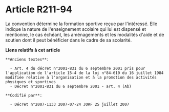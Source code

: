 # Article R211-94

La convention détermine la formation sportive reçue par l'intéressé. Elle indique la nature de l'enseignement scolaire qui
lui est dispensé et mentionne, le cas échéant, les aménagements et les modalités d'aide et de soutien dont il peut bénéficier
dans le cadre de sa scolarité.

**Liens relatifs à cet article**

	**Anciens textes**:

	  - Art. 4 du décret n°2001-831 du 6 septembre 2001 pris pour l'application de l'article 15-4 de la loi n°84-610 du 16 juillet 1984 modifiée relative à l'organisation et à la promotion des activités physiques et sportives
	  - Décret n°2001-831 du 6 septembre 2001 - art. 4 (Ab)

	**Codifié par**:

	  - Décret n°2007-1133 2007-07-24 JORF 25 juillet 2007
